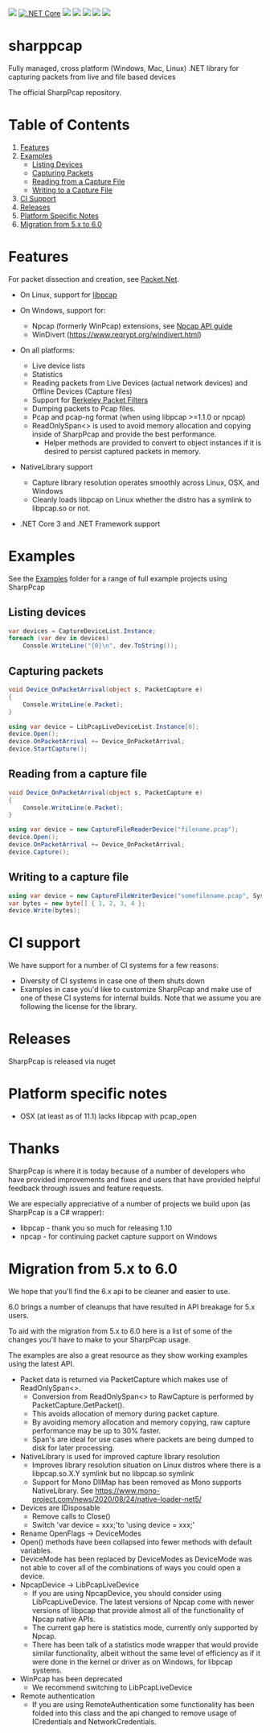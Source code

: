 [![](https://img.shields.io/nuget/v/SharpPcap.svg?label=NuGet&logo=nuget)](https://www.nuget.org/packages/SharpPcap/)
[![.NET Core](https://github.com/dotpcap/sharppcap/actions/workflows/dotnet-core.yml/badge.svg)](https://github.com/dotpcap/sharppcap/actions/workflows/dotnet-core.yml)
[![](https://img.shields.io/appveyor/ci/chmorgan/sharppcap/master.svg?label=AppVeyor&logo=appveyor)](https://ci.appveyor.com/project/chmorgan/sharppcap/branch/master)
[![](https://dev.azure.com/dotpcap/dotpcap/_apis/build/status/dotpcap.sharppcap)](https://dev.azure.com/dotpcap/dotpcap/_build/latest?definitionId=2&branchName=master)
[![](https://circleci.com/gh/dotpcap/sharppcap/tree/master.svg?style=svg)](https://circleci.com/gh/dotpcap/sharppcap/tree/master)
[![](https://codecov.io/gh/dotpcap/sharppcap/branch/master/graph/badge.svg?token=znqv9q5lVA)](https://codecov.io/gh/dotpcap/sharppcap)
[![](https://badges.gitter.im/SharpPcap/community.svg)](https://gitter.im/SharpPcap/community)

# sharppcap
Fully managed, cross platform (Windows, Mac, Linux) .NET library for capturing packets from live and file based devices

The official SharpPcap repository.

# Table of Contents
1. [Features](#features)
2. [Examples](#examples)
   - [Listing Devices](#listing-devices)
   - [Capturing Packets](#capturing-packets)
   - [Reading from a Capture File](#reading-from-a-capture-file)
   - [Writing to a Capture File](#writing-to-a-capture-file)
3. [CI Support](#ci-support)
4. [Releases](#releases)
5. [Platform Specific Notes](#platform-specific-notes)
6. [Migration from 5.x to 6.0](#migration-from-5x-to-60)

<a name="features"></a>

# Features
For packet dissection and creation, see [Packet.Net](https://github.com/chmorgan/packetnet).

* On Linux, support for [libpcap](http://www.tcpdump.org/manpages/pcap.3pcap.html)

* On Windows, support for:
  * Npcap (formerly WinPcap) extensions, see [Npcap API guide](https://nmap.org/npcap/guide/npcap-devguide.html#npcap-api)
  * WinDivert (https://www.reqrypt.org/windivert.html)

* On all platforms:
  * Live device lists
  * Statistics
  * Reading packets from Live Devices (actual network devices) and Offline Devices (Capture files)
  * Support for [Berkeley Packet Filters](https://www.tcpdump.org/manpages/pcap-filter.7.html)
  * Dumping packets to Pcap files.
  * Pcap and pcap-ng format (when using libpcap >=1.1.0 or npcap)
  * ReadOnlySpan<> is used to avoid memory allocation and copying inside of SharpPcap and provide the best performance.
    * Helper methods are provided to convert to object instances if it is desired to persist captured packets in memory.

* NativeLibrary support
  * Capture library resolution operates smoothly across Linux, OSX, and Windows
  * Cleanly loads libpcap on Linux whether the distro has a symlink to libpcap.so or not.

* .NET Core 3 and .NET Framework support

<a name="examples"></a>

# Examples

See the [Examples](https://github.com/chmorgan/sharppcap/tree/master/Examples) folder for a range of full example projects using SharpPcap

<a name="listing-devices"></a>

## Listing devices
   ```cs
   var devices = CaptureDeviceList.Instance;
   foreach (var dev in devices)
       Console.WriteLine("{0}\n", dev.ToString());
   ```

<a name="capturing-packets"></a>

## Capturing packets
   ```cs
   void Device_OnPacketArrival(object s, PacketCapture e)
   {
       Console.WriteLine(e.Packet);
   }

   using var device = LibPcapLiveDeviceList.Instance[0];
   device.Open();
   device.OnPacketArrival += Device_OnPacketArrival;
   device.StartCapture();
   ```

<a name="reading-from-a-capture-file"></a>

## Reading from a capture file
   ```cs
   void Device_OnPacketArrival(object s, PacketCapture e)
   {
       Console.WriteLine(e.Packet);
   }

   using var device = new CaptureFileReaderDevice("filename.pcap");
   device.Open();
   device.OnPacketArrival += Device_OnPacketArrival;
   device.Capture();
   ```

<a name="writing-to-a-capture-file"></a>

## Writing to a capture file
   ```cs
   using var device = new CaptureFileWriterDevice("somefilename.pcap", System.IO.FileMode.Open);
   var bytes = new byte[] { 1, 2, 3, 4 };
   device.Write(bytes);
   ```

<a name="ci-support"></a>

# CI support
We have support for a number of CI systems for a few reasons:

* Diversity of CI systems in case one of them shuts down
* Examples in case you'd like to customize SharpPcap and make use of one of these CI systems for internal builds. Note that we assume you are following the license for the library.

<a name="releases"></a>

# Releases
SharpPcap is released via nuget

<a name="platform-specific-notes"></a>

# Platform specific notes
* OSX (at least as of 11.1) lacks libpcap with pcap_open

# Thanks

SharpPcap is where it is today because of a number of developers who have provided improvements and fixes
and users that have provided helpful feedback through issues and feature requests.

We are especially appreciative of a number of projects we build upon (as SharpPcap is a C# wrapper):

* libpcap - thank you so much for releasing 1.10
* npcap - for continuing packet capture support on Windows

<a name="migration-from-5x-to-60"></a>

# Migration from 5.x to 6.0

We hope that you'll find the 6.x api to be cleaner and easier to use.

6.0 brings a number of cleanups that have resulted in API breakage for 5.x users.

To aid with the migration from 5.x to 6.0 here is a list of some of the changes you'll have to make to your
SharpPcap usage.

The examples are also a great resource as they show working examples using the latest API.

* Packet data is returned via PacketCapture which makes use of ReadOnlySpan<>.
  * Conversion from ReadOnlySpan<> to RawCapture is performed by PacketCapture.GetPacket().
  * This avoids allocation of memory during packet capture.
  * By avoiding memory allocation and memory copying, raw capture performance may be up to 30% faster.
  * Span's are ideal for use cases where packets are being dumped to disk for later processing.
* NativeLibrary is used for improved capture library resolution
  * Improves library resolution situation on Linux distros where there is a libpcap.so.X.Y symlink but no libpcap.so symlink
  * Support for Mono DllMap has been removed as Mono supports NativeLibrary. See https://www.mono-project.com/news/2020/08/24/native-loader-net5/
* Devices are IDisposable
  * Remove calls to Close()
  * Switch 'var device = xxx;'to 'using device = xxx;'
* Rename OpenFlags -> DeviceModes
* Open() methods have been collapsed into fewer methods with default variables.
* DeviceMode has been replaced by DeviceModes as DeviceMode was not able to cover all of the combinations of ways you could open a device.
* NpcapDevice -> LibPcapLiveDevice
  * If you are using NpcapDevice, you should consider using LibPcapLiveDevice. The latest versions of Npcap come with
newer versions of libpcap that provide almost all of the functionality of Npcap native APIs.
  * The current gap here is statistics mode, currently only supported by Npcap.
  * There has been talk of a statistics mode wrapper that would provide similar functionality, albeit without
the same level of efficiency as if it were done in the kernel or driver as on Windows, for libpcap systems.
* WinPcap has been deprecated
  * We recommend switching to LibPcapLiveDevice
* Remote authentication
  * If you are using RemoteAuthentication some functionality has been folded into this class and the api changed
to remove usage of ICredentials and NetworkCredentials.
